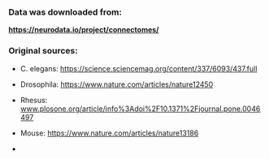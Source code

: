 ### Data was downloaded from:
**https://neurodata.io/project/connectomes/**


### Original sources:
- C. elegans: https://science.sciencemag.org/content/337/6093/437.full

- Drosophila: https://www.nature.com/articles/nature12450

- Rhesus: www.plosone.org/article/info%3Adoi%2F10.1371%2Fjournal.pone.0046497

- Mouse: https://www.nature.com/articles/nature13186

- 
